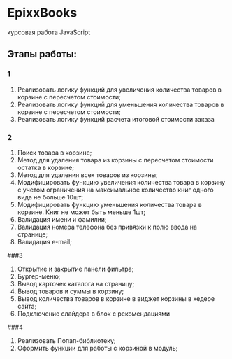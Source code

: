 # EpixxBooks
курсовая работа JavaScript

## Этапы работы:
### 1
1. Реализовать логику функций для увеличения количества товаров в корзине с пересчетом стоимости;
2. Реализовать логику функций для уменьшения количества товаров в корзине с пересчетом стоимости;
3. Реализовать логику функций расчета итоговой стоимости заказа

### 2
1. Поиск товара в корзине;
2. Метод для удаления товара из корзины с пересчетом стоимости остатка в корзине;
3. Метод для удаления всех товаров из корзины;
4. Модифицировать функцию увеличения количества товара в корзину с учетом ограничения на максимальное количество книг одного вида не больше 10шт;
5. Модифицировать функцию уменьшения количества товара в корзине. Книг не может быть меньше 1шт;
6. Валидация имени и фамилии;
7. Валидация номера телефона без привязки к полю ввода на странице;
8. Валидация e-mail;

###3
1. Открытие и закрытие панели фильтра;
2. Бургер-меню;
3. Вывод карточек каталога на страницу;
4. Вывод товаров и суммы в корзину;
5. Вывод количества товаров в корзине в виджет корзины в хедере сайта;
6. Подключение слайдера в блок с рекомендациями

###4
1. Реализовать Попап-библиотеку;
2. Оформить функции для работы с корзиной в модуль;
